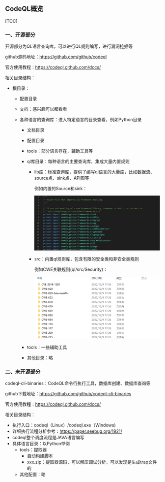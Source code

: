 ## CodeQL概览

[TOC]

### 一、开源部分

开源部分为QL语言查询库，可以进行QL规则编写，进行漏洞挖掘等

github源码地址：https://github.com/github/codeql

官方使用教程：https://codeql.github.com/docs/

相关目录结构：

- 根目录：

  - 配置目录

  - 文档：感兴趣可以都看看

  - 各种语言的查询库：进入特定语言的目录查看，例如Python目录

    - 文档目录

    - 配置目录

    - tools：部分语言存在，辅助工具等

    - ql库目录：每种语言的主要查询库，集成大量内置规则

      - lib库：标准查询库，提供了编写ql语言的大量库，比如数据流、source点、sink点、API图等

        例如内置的Source和sink：

        ![image-20230106111021954](./img/image-20230106111021954.png)

      - src：内置ql规则库，包含有限的安全类和非安全类规则

        例如CWE关联规则(ql/src/Security)：

        ![image-20230106110911016](./img/image-20230106110911016.png)

        

    - tools：一些辅助工具

    - 其他目录：略



### 二、未开源部分

codeql-cli-binaries：CodeQL命令行执行工具，数据库创建、数据库查询等

github下载地址：https://github.com/github/codeql-cli-binaries

官方使用教程：https://codeql.github.com/docs/

相关目录结构：

-  执行入口：codeql（Linux）/codeql.exe（Windows)
  - 详细执行流程分析参考：https://paper.seebug.org/1921/
  - codeql整个调度流程是JAVA语言编写
- 具体语言目录：以Python举例
  - tools：提取器
    - 自动构建脚本
    - xxx.zip：提取器源码，可以解压调试分析，可以发现是生成trap文件的
  - 其他配置：略
